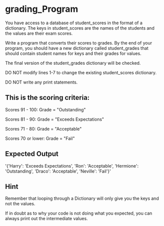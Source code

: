 # grading_Program

You have access to a database of student_scores in the format of a dictionary. The keys in student_scores are the names of the students and the values are their exam scores.

Write a program that converts their scores to grades. By the end of your program, you should have a new dictionary called student_grades that should contain student names for keys and their grades for values.

The final version of the student_grades dictionary will be checked.

DO NOT modify lines 1-7 to change the existing student_scores dictionary.

DO NOT write any print statements.

## This is the scoring criteria:

Scores 91 - 100: Grade = "Outstanding"

Scores 81 - 90: Grade = "Exceeds Expectations"

Scores 71 - 80: Grade = "Acceptable"

Scores 70 or lower: Grade = "Fail"

## Expected Output
'{'Harry': 'Exceeds Expectations', 'Ron': 'Acceptable', 'Hermione': 'Outstanding', 'Draco': 'Acceptable', 'Neville': 'Fail'}'
## Hint
Remember that looping through a Dictionary will only give you the keys and not the values.

If in doubt as to why your code is not doing what you expected, you can always print out the intermediate values.